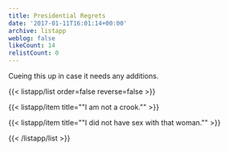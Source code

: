 ```yaml
---
title: Presidential Regrets
date: '2017-01-11T16:01:14+00:00'
archive: listapp
weblog: false
likeCount: 14
relistCount: 0
---
```


Cueing this up in case it needs any additions.

<!--more-->

{{< listapp/list order=false reverse=false >}}

   {{< listapp/item title="\"I am not a crook.\"" >}}

   {{< listapp/item title="\"I did not have sex with that woman.\"" >}}

{{< /listapp/list >}}
